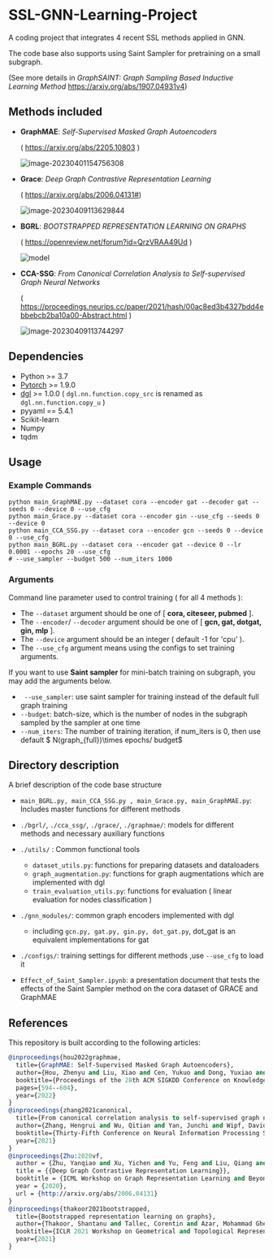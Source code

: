 # SSL-GNN-Learning-Project
A coding project that integrates 4 recent SSL methods applied in GNN. 

The code base also supports using Saint Sampler for pretraining on a small subgraph. 

(See more details in *GraphSAINT: Graph Sampling Based Inductive Learning Method* https://arxiv.org/abs/1907.04931v4)

## Methods included

- **GraphMAE**: *Self-Supervised Masked Graph Autoencoders*

  ( https://arxiv.org/abs/2205.10803 )

  ![image-20230401154756308](https://github.com/CladernyJorn/SSL-GNN-Learning-Project/blob/main/README.assets/image-20230401154756308.png)

- **Grace**: *Deep Graph Contrastive Representation Learning*

  ( https://arxiv.org/abs/2006.04131#)

  ![image-20230409113629844](https://github.com/CladernyJorn/SSL-GNN-Learning-Project/blob/main/\README.assets\image-20230409113629844.png)

- **BGRL**: *BOOTSTRAPPED REPRESENTATION LEARNING ON GRAPHS*

  ( https://openreview.net/forum?id=QrzVRAA49Ud )

  ![model](https://github.com/CladernyJorn/SSL-GNN-Learning-Project/blob/main/\README.assets\model.PNG)

- **CCA-SSG**: *From Canonical Correlation Analysis to Self-supervised Graph Neural Networks*

  ( https://proceedings.neurips.cc/paper/2021/hash/00ac8ed3b4327bdd4ebbebcb2ba10a00-Abstract.html )

  ![image-20230409113744297](https://github.com/CladernyJorn/SSL-GNN-Learning-Project/blob/main/\README.assets\image-20230409113744297.png)

## Dependencies

- Python >= 3.7
- [Pytorch](https://pytorch.org/) >= 1.9.0
- [dgl](https://www.dgl.ai/) >= 1.0.0 ( `dgl.nn.function.copy_src` is renamed as `dgl.nn.function.copy_u` )
- pyyaml == 5.4.1
- Scikit-learn
- Numpy
- tqdm

## Usage

### Example Commands

```shell
python main_GraphMAE.py --dataset cora --encoder gat --decoder gat --seeds 0 --device 0 --use_cfg
python main_Grace.py --dataset cora --encoder gin --use_cfg --seeds 0 --device 0
python main_CCA_SSG.py --dataset cora --encoder gcn --seeds 0 --device 0 --use_cfg 
python main_BGRL.py --dataset cora --encoder gat --device 0 --lr 0.0001 --epochs 20 --use_cfg
# --use_sampler --budget 500 --num_iters 1000
```

### Arguments

Command line parameter used to control training ( for all 4 methods ):

- The `--dataset` argument should be one of [ **cora, citeseer, pubmed** ].
- The `--encoder`/ `--decoder` argument should be one of [ **gcn, gat, dotgat, gin, mlp** ].
- The `--device` argument should be an integer ( default -1 for 'cpu' ).
- The `--use_cfg` argument means using the configs to set training arguments.

If you want to use **Saint sampler** for mini-batch training on subgraph, you may add the arguments below. 

- ` --use_sampler`: use saint sampler for training instead of the default full graph training
- `--budget`: batch-size, which is the number of nodes in the subgraph sampled by the sampler at one time
- `--num_iters`:  The number of training iteration, if num_iters is 0, then use default $ N(graph_{full})\times epochs/ budget$

## Directory description

A brief description of the code base structure

- `main_BGRL.py, main_CCA_SSG.py , main_Grace.py, main_GraphMAE.py`: Includes master functions for different methods
- `./bgrl/`,  `./cca_ssg/`, `./grace/`, `./graphmae/`: models for different methods and necessary auxiliary functions
- `./utils/` : Common functional tools
  - `dataset_utils.py`: functions for preparing datasets and dataloaders
  - `graph_augmentation.py`: functions for graph augmentations which are implemented with dgl
  - `train_evaluation_utils.py`: functions for evaluation ( linear evaluation for nodes classification )

- `./gnn_modules/`: common graph encoders implemented with dgl
  - including `gcn.py, gat.py, gin.py, dot_gat.py`, dot_gat is an equivalent implementations for gat
- `./configs/`: training settings for different methods ,use `--use_cfg` to load it 
- `Effect_of_Saint_Sampler.ipynb`: a presentation document that tests the effects of the Saint Sampler method on the cora dataset of GRACE and GraphMAE

## References

This repository is built according to the following articles: 

```ll
@inproceedings{hou2022graphmae,
  title={GraphMAE: Self-Supervised Masked Graph Autoencoders},
  author={Hou, Zhenyu and Liu, Xiao and Cen, Yukuo and Dong, Yuxiao and Yang, Hongxia and Wang, Chunjie and Tang, Jie},
  booktitle={Proceedings of the 28th ACM SIGKDD Conference on Knowledge Discovery and Data Mining},
  pages={594--604},
  year={2022}
}
@inproceedings{zhang2021canonical,
  title={From canonical correlation analysis to self-supervised graph neural networks},
  author={Zhang, Hengrui and Wu, Qitian and Yan, Junchi and Wipf, David and Philip, S Yu},
  booktitle={Thirty-Fifth Conference on Neural Information Processing Systems},
  year={2021}
}
@inproceedings{Zhu:2020vf,
  author = {Zhu, Yanqiao and Xu, Yichen and Yu, Feng and Liu, Qiang and Wu, Shu and Wang, Liang},
  title = {{Deep Graph Contrastive Representation Learning}},
  booktitle = {ICML Workshop on Graph Representation Learning and Beyond},
  year = {2020},
  url = {http://arxiv.org/abs/2006.04131}
}
@inproceedings{thakoor2021bootstrapped,
  title={Bootstrapped representation learning on graphs},
  author={Thakoor, Shantanu and Tallec, Corentin and Azar, Mohammad Gheshlaghi and Munos, R{\'e}mi and Veli{\v{c}}kovi{\'c}, Petar and Valko, Michal},
  booktitle={ICLR 2021 Workshop on Geometrical and Topological Representation Learning},
  year={2021}
}
```

